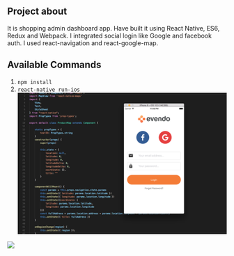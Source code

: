 ## Project about

It is shopping admin dashboard app.
Have built it using React Native, ES6, Redux and Webpack.
I integrated social login like Google and facebook auth.
I used react-navigation and react-google-map.

## Available Commands

1. `npm install`
2. `react-native run-ios`
![alt text](src/assets/images/dashboard.png?raw=true "Evendo")
<img src="./src/assets/images/dashboard.ing">